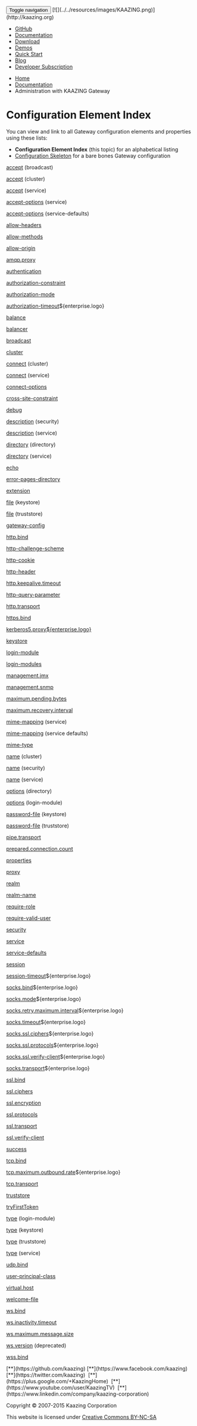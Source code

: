 <nav class="navbar navbar-default navbar-fixed-top" role="navigation">
<button type="button" class="navbar-toggle collapsed" data-toggle="collapse" data-target="#navbar" aria-expanded="false" aria-controls="navbar">
<span class="sr-only">Toggle navigation</span> <span class="icon-bar"></span> <span class="icon-bar"></span> <span class="icon-bar"></span>
</button>
[![](../../resources/images/KAAZING.png)](http://kaazing.org)

-   [GitHub](http://github.com/kaazing)
-   [Documentation](http://developer.kaazing.com/documentation/5.0/index.html)
-   [Download](http://kaazing.org/download)
-   [Demos](http://kaazing.org/demos)
-   [Quick Start](http://kaazing.org/demos/quick-start)
-   [Blog](http://kaazing.org/blog)
-   [Developer Subscription](http://kaazing.org/developer-subscription)

</nav>

<style type="text/css">

          ul.nav li {
            margin-top: 0;
            margin-left: 0;
            padding-left: 0;
          }

          #responsive_header {
            height: 0;
          }

          .expand {
            top: 60px;
          }

  </style>

-   [Home](../../index.md)
-   [Documentation](../index.md)
-   Administration with KAAZING Gateway

Configuration Element Index
===========================

You can view and link to all Gateway configuration elements and properties using these lists:

-   **Configuration Element Index** (this topic) for an alphabetical listing
-   [Configuration Skeleton](r_conf_elementskeleton.md) for a bare bones Gateway configuration

[accept](r_conf_service.md#broadcast-accept) (broadcast)

[accept](r_conf_cluster.md#clstracceptopt) (cluster)

[accept](r_conf_service.md#acceptele) (service)

[accept-options](r_conf_service.md#svcacceptopts) (service)

[accept-options](r_conf_serv_defs.md#svcdftacceptoptions) (service-defaults)

[allow-headers](r_conf_service.md#alllowheaders)

[allow-methods](r_conf_service.md#allowmethods)

[allow-origin](r_conf_service.md#alloworigin)

[amqp.proxy](r_conf_service.md#proxy)

[authentication](r_conf_security.md#sec_auth)

[authorization-constraint](r_conf_service.md#svcauthconst)

[authorization-mode](r_conf_security.md#auth_mode)

[authorization-timeout](r_conf_security.md#auth_timeout)${enterprise.logo}

[balance](r_conf_service.md#balanceele)

[balancer](r_conf_service.md#balancer)

[broadcast](r_conf_service.md#broadcast)

[cluster](r_conf_cluster.md)

[connect](r_conf_cluster.md#clstrconnectopt) (cluster)

[connect](r_conf_service.md#connectele) (service)

[connect-options](r_conf_service.md#svcconnectopts)

[cross-site-constraint](r_conf_service.md#xsiteconst)

[debug](r_conf_security.md#debug_opt)

[description](r_conf_security.md#realm_description) (security)

[description](r_conf_service.md#servicedescription) (service)

[directory](r_conf_service.md#directory-directory) (directory)

[directory](r_conf_service.md#directory) (service)

[echo](r_conf_service.md#echo)

[error-pages-directory](r_conf_service.md#directory-errorpagesdirectory)

[extension](r_conf_serv_defs.md#mimemapextension)

[file](r_conf_security.md#keystore_file) (keystore)

[file](r_conf_security.md#truststore_file) (truststore)

[gateway-config](r_conf_gwconfig.md)

[http.bind](r_conf_service.md#protocolbind)

[http-challenge-scheme](r_conf_security.md#challenge_scheme)

[http-cookie](r_conf_security.md#http-cookie)

[http-header](r_conf_security.md#http-header)

[http.keepalive.timeout](r_conf_service.md#keepalive)

[http-query-parameter](r_conf_security.md#httpqueryparameter)

[http.transport](r_conf_service.md#httptransport)

[https.bind](r_conf_service.md#protocolbind)

[kerberos5.proxy${enterprise.logo}](r_conf_service.md#kerberos5)

[keystore](r_conf_security.md#keystore)

[login-module](r_conf_security.md#loginmodule)

[login-modules](r_conf_security.md#realm_loginmodules)

[management.jmx](r_conf_service.md#mgmtjmx)

[management.snmp](r_conf_service.md#mgmtsnmp)

[maximum.pending.bytes](r_conf_service.md#proxy-maximumpendingbytes)

[maximum.recovery.interval](r_conf_service.md#proxy-maximumrecoveryinterval)

[mime-mapping](r_conf_service.md#svcmimemapping) (service)

[mime-mapping](r_conf_serv_defs.md#svcdftmimemapping) (service defaults)

[mime-type](r_conf_serv_defs.md#mimemapextension)

[name](r_conf_cluster.md#clstrnameprop) (cluster)

[name](r_conf_security.md#realm_name) (security)

[name](r_conf_service.md#servicename) (service)

[options](r_conf_service.md#directory-options) (directory)

[options](r_conf_security.md#loginmoduleoptions) (login-module)

[password-file](r_conf_security.md#keystore_passwordfile) (keystore)

[password-file](r_conf_security.md#truststore_passwordfile) (truststore)

[pipe.transport](r_conf_service.md#pipetransport)

[prepared.connection.count](r_conf_service.md#proxy-preparedconnectioncount)

[properties](r_conf_service.md#propertiesele)

[proxy](r_conf_service.md#proxy)

[realm](r_conf_security.md#realm_element)

[realm-name](r_conf_service.md#realm-name)

[require-role](r_conf_service.md#requireroleopt)

[require-valid-user](r_conf_service.md#requirevaliduser)

[security](r_conf_security.md)

[service](r_conf_service.md)

[service-defaults](r_conf_serv_defs.md)

[session](r_conf_service.md#session_svc)

[session-timeout](r_conf_security.md#sessiontimeout)${enterprise.logo}

[socks.bind](r_conf_service.md#protocolbind)${enterprise.logo}

[socks.mode](r_conf_service.md#socksmode)${enterprise.logo}

[socks.retry.maximum.interval](r_conf_service.md#socksretrymaxint)${enterprise.logo}

[socks.timeout](r_conf_service.md#conn_sockstimeout)${enterprise.logo}

[socks.ssl.ciphers](r_conf_service.md#sockssslciphers)${enterprise.logo}

[socks.ssl.protocols](r_conf_service.md#sslprotocols)${enterprise.logo}

[socks.ssl.verify-client](r_conf_service.md#sockssslverifyclient)${enterprise.logo}

[socks.transport](r_conf_service.md#protocoltransport)${enterprise.logo}

[ssl.bind](r_conf_service.md#protocolbind)

[ssl.ciphers](r_conf_service.md#sslciphers)

[ssl.encryption](r_conf_service.md#sslencrypt)

[ssl.protocols](r_conf_service.md#sslprotocols)

[ssl.transport](r_conf_service.md#ssltransport)

[ssl.verify-client](r_conf_service.md#sslverifyclient)

[success](r_conf_security.md#success)

[tcp.bind](r_conf_service.md#protocolbind)

[tcp.maximum.outbound.rate](r_conf_service.md#tcpmaxoutbndrate)${enterprise.logo}

[tcp.transport](r_conf_service.md#tcptransport)

[truststore](r_conf_security.md#truststore)

[tryFirstToken](r_conf_security.md#tryFirstToken_option)

[type](r_conf_security.md#loginmoduletype) (login-module)

[type](r_conf_security.md#keystore_type) (keystore)

[type](r_conf_security.md#truststore_type) (truststore)

[type](r_conf_service.md#typeele) (service)

[udp.bind](r_conf_service.md#protocolbind)

[user-principal-class](r_conf_security.md#userprincipalclass)

[virtual.host](r_conf_service.md#proxy-virtualhost)

[welcome-file](r_conf_service.md#directory-welcomefile)

[ws.bind](r_conf_service.md#protocolbind)

[ws.inactivity.timeout](r_conf_service.md#wsinactivitytimeout)

[ws.maximum.message.size](r_conf_service.md#wsmaxmsg)

[ws.version](r_conf_service.md#wsversionopt) (deprecated)

[wss.bind](r_conf_service.md#protocolbind)

</div>
<footer>
[**](https://github.com/kaazing) [**](https://www.facebook.com/kaazing)  [**](https://twitter.com/kaazing)  [**](https://plus.google.com/+KaazingHome)  [**](https://www.youtube.com/user/KaazingTV)  [**](https://www.linkedin.com/company/kaazing-corporation) 

Copyright © 2007-2015 Kaazing Corporation

This website is licensed under [Creative Commons BY-NC-SA](http://creativecommons.org/licenses/by-nc-sa/4.0/)

</footer>
<script type="text/javascript">
            var gaJsHost = (("https:" == document.location.protocol) ? "https://ssl." : "http://www.");
            document.write(unescape("%3Cscript src='" + gaJsHost + "google-analytics.com/ga.js' type='text/javascript'%3E%3C/script%3E"));
        </script>
<script type="text/javascript">
            try {
            var pageTracker = _gat._getTracker("UA-1771436-5");
            pageTracker._trackPageview();
            } catch(err) {}
        </script>

